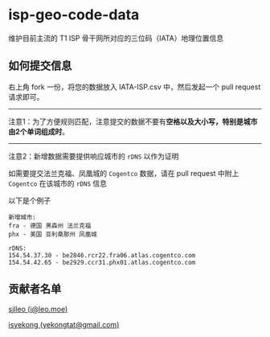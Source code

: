 # isp-geo-code-data
维护目前主流的 T1 ISP 骨干网所对应的三位码（IATA）地理位置信息

## 如何提交信息

右上角 fork 一份，将您的数据放入 IATA-ISP.csv 中，然后发起一个 pull request 请求即可。

---

注意1：为了方便规则匹配，注意提交的数据不要有**空格以及大小写，特别是城市由2个单词组成时**。

---

注意2：新增数据需要提供响应城市的 `rDNS` 以作为证明

如需要提交法兰克福、凤凰城的 `Cogentco` 数据，请在 pull request 中附上 `Cogentco` 在该城市的 `rDNS` 信息

以下是个例子

```
新增城市:
fra - 德国 黑森州 法兰克福
phx - 美国 亚利桑那州 凤凰城

rDNS: 
154.54.37.30 - be2846.rcr22.fra06.atlas.cogentco.com
154.54.42.65 - be2929.ccr31.phx01.atlas.cogentco.com
```

## 贡献者名单

[sjlleo (i@leo.moe)](https://github.com/sjlleo)

[isyekong (yekongtat@gmail.com)](https://github.com/isyekong)
